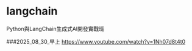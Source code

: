 # langchain
Python與LangChain生成式AI開發實戰班

###2025_08_30_早上
https://www.youtube.com/watch?v=1Nh07d8t4t0